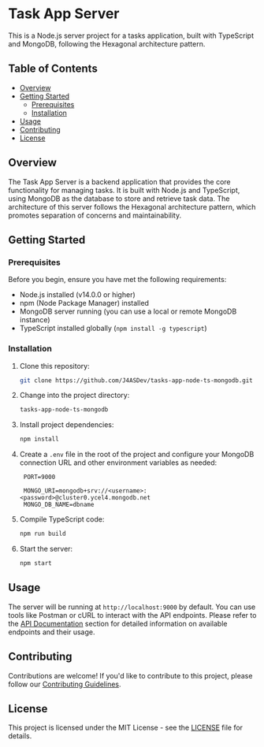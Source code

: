 # Task App Server

This is a Node.js server project for a tasks application, built with TypeScript and MongoDB, following the Hexagonal architecture pattern.

## Table of Contents

- [Overview](#overview)
- [Getting Started](#getting-started)
  - [Prerequisites](#prerequisites)
  - [Installation](#installation)
- [Usage](#usage)
- [Contributing](#contributing)
- [License](#license)

## Overview

The Task App Server is a backend application that provides the core functionality for managing tasks. It is built with Node.js and TypeScript, using MongoDB as the database to store and retrieve task data. The architecture of this server follows the Hexagonal architecture pattern, which promotes separation of concerns and maintainability.

## Getting Started

### Prerequisites

Before you begin, ensure you have met the following requirements:

- Node.js installed (v14.0.0 or higher)
- npm (Node Package Manager) installed
- MongoDB server running (you can use a local or remote MongoDB instance)
- TypeScript installed globally (`npm install -g typescript`)

### Installation

1. Clone this repository:

   ```bash
   git clone https://github.com/J4ASDev/tasks-app-node-ts-mongodb.git
   ```

2. Change into the project directory:

   ```bash
   tasks-app-node-ts-mongodb
   ```

3. Install project dependencies:

   ```bash
   npm install
   ```

4. Create a `.env` file in the root of the project and configure your MongoDB connection URL and other environment variables as needed:

   ```
    PORT=9000

    MONGO_URI=mongodb+srv://<username>:<password>@cluster0.ycel4.mongodb.net
    MONGO_DB_NAME=dbname
   ```

5. Compile TypeScript code:

   ```bash
   npm run build
   ```

6. Start the server:

   ```bash
   npm start
   ```

## Usage

The server will be running at `http://localhost:9000` by default. You can use tools like Postman or cURL to interact with the API endpoints. Please refer to the [API Documentation](#api-documentation) section for detailed information on available endpoints and their usage.

## Contributing

Contributions are welcome! If you'd like to contribute to this project, please follow our [Contributing Guidelines](./CONTRIBUTING.md).

## License

This project is licensed under the MIT License - see the [LICENSE](./LICENSE) file for details.
